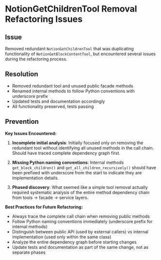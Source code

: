# NotionGetChildrenTool Removal Refactoring Issues

## Issue
Removed redundant `NotionGetChildrenTool` that was duplicating functionality of `NotionGetBlockContentTool`, but encountered several issues during the refactoring process.

## Resolution
- Removed redundant tool and unused public facade methods
- Renamed internal methods to follow Python conventions with underscore prefix
- Updated tests and documentation accordingly
- All functionality preserved, tests passing

## Prevention
**Key Issues Encountered:**

1. **Incomplete initial analysis**: Initially focused only on removing the redundant tool without identifying all unused methods in the call chain. Should have traced complete dependency graph first.

2. **Missing Python naming conventions**: Internal methods `get_block_children()` and `get_all_children_recursively()` should have been prefixed with underscore from the start to indicate they are implementation details.

3. **Phased discovery**: What seemed like a simple tool removal actually required systematic analysis of the entire method dependency chain from tools → facade → service layers.

**Best Practices for Future Refactoring:**
- Always trace the complete call chain when removing public methods
- Follow Python naming conventions immediately (underscore prefix for internal methods)  
- Distinguish between public API (used by external callers) vs internal implementation (used only within the same class)
- Analyze the entire dependency graph before starting changes
- Update tests and documentation as part of the same change, not as separate phases 